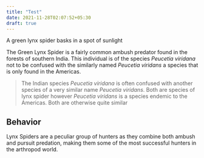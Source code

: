 ```yaml
---
title: "Test"
date: 2021-11-28T02:07:52+05:30
draft: true
---
```

A green lynx spider basks in a spot of sunlight
<!--more-->

The Green Lynx Spider is a fairly common ambush predator found in the forests of southern India. This individual is of the species _Peucetia viridana_ not to be confused with the similarly named _Peucetia viridans_ a species that is only found in the Americas.

> The Indian species _Peucetia viridana_ is often confused with another species of a very similar name _Peucetia viridans_. Both are species of lynx spider however _Peucetia viridans_ is a species endemic to the Americas. Both are otherwise quite similar

## Behavior

Lynx Spiders are a peculiar group of hunters as they combine both ambush and pursuit predation, making them some of the most successful hunters in the arthropod world.
